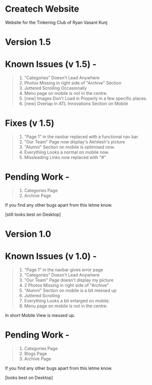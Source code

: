 # Createch Website
Website for the Tinkering Club of Ryan Vasant Kunj

# **Version 1.5**

# Known Issues (v 1.5) -

> 1. "Categories" Doesn't Lead Anywhere
> 2. Photos Missing in right side of "Archive" Section
> 3. Juttered Scrolling Occasionally 
> 4. Menu page on mobile is not in the centre.
> 5. [new] Images Don't Load in Properly in a few specific places.
> 6. [new] Overlap in ATL Innovations Section on Mobile

# Fixes (v 1.5)

> 1. "Page 1" in the navbar replaced with a functional nav bar
> 2. "Our Team" Page now display's Akhilesh's picture
> 3. "Alumni" Section on mobile is optimised now.
> 4. Everything Looks a normal on mobile now.
> 5. Missleading Links now replaced with "#"

# Pending Work -

> 1. Categories Page
> 2. Archive Page

If you find any other bugs apart from this letme know.

[still looks best on Desktop]



# **Version 1.0**

# Known Issues (v 1.0) -

> 1. "Page 1" in the navbar gives error page
> 2. "Categories" Doesn't Lead Anywhere
> 3. "Our Team" Page doesn't display my picture
> 4. 2 Photos Missing in right side of "Archive"
> 5. "Alumni" Section on mobile is a bit messed up
> 6. Juttered Scrolling
> 7. Everything Looks a bit enlarged on mobile.
> 8. Menu page on mobile is not in the centre.

In short Mobile View is messed up.

# Pending Work -

> 1. Categories Page
> 2. Blogs Page
> 3. Archive Page

If you find any other bugs apart from this letme know.

[looks best on Desktop]
